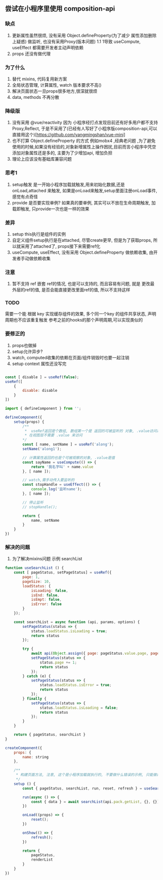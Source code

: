 ## 尝试在小程序里使用 composition-api

### 缺点
1. 更新属性虽然很烦, 没有采用 Object.defineProperty(为了减少 属性添加删除上疑惑) 做监听, 也没有采用Proxy(版本问题)
    1.1 1导致 useCompute, useEffect 都需要开发者主动声明依赖
2. props 还没有做代理

### 为了什么
1. 替代 mixins, 代码复用新方案
2. 全局状态管理, 计算属性, watch 版本要求不高()
3. 解决页面状态一旦props很多地方,很深就很烦
4. data, methods 不再分散 


### 降级版
1. 没有采用 @vue/reactivity 因为 小程序经打点发现目前还有好多用户都不支持 Proxy,Reflect, 于是不采用了(已经有人写好了小程序版composition-api,可以直接用这个)[https://github.com/yangmingshan/vue-mini]
2. 也不打算 Object.defineProperty 的方式 例如mobx4 ,经典老问题 ,为了避免使用的时候,如果没有经验的,对象新增属性上操作困扰,目前而言小程序中凭空添加对象属性还是多的, 主要为了少增加api, 增加负担
3. 理论上应该没有基础库兼容问题


### 思考1
1. setup触发 是一开始小程序加载就触发,用来初始化数据,还是 onLoad,attached 来触发, 如果是onLoad来触发,setup里面注册onLoad事件,感觉有点奇怪
2. provide 是否要实现单例? 如果真的要单例, 其实可以不放在生命周期触发, 加载即触发, 只provide一次也是一样的效果


### 差异
1. setup this执行是组件的实例
2. 自定义组件setup执行是在attached, 尽管create更早, 但是为了获取props, 所以就采用了attached了, props接下来需要ref化
3. useCompute, useEffect, 没有采用 Object.defineProperty 做依赖收集, 由开发者手动做依赖收集


### 注意
1. 暂不支持 ref 嵌套 ref的情况, 也是可以支持的, 而且容易有问题, 就是 更改最外层的ref的值, 是否会能直接更改里面ref的值, 所以不支持这样

### TODO
需要一个能 根据 key 实现缓存组件的效果, 多个同一个key 的组件共享状态, 声明周期也不应该重复触发
参考之前的hooks的那个声明周期,可以实现类似的

### 要修正的
1. props也做掉
2. setup允许异步?
3. watch, computed收集的依赖在页面/组件销毁时也要一起注销
4. setup context 属性还没写完

```js

const [ disable ] = useRef(false);
useRef([
    {
        disable: disable 
    }
])

```


```js
import { defineComponent } from '';

defineComponent({
    setup(props) {
        /**
         *  useRef返回是个数组, 数组第一个是 返回的可被监听的 对象, .value访问存储的值, 返回的第二个是个方法,用来触发改变的
         * 在视图层不需要 .value 来访问
        */
        const [ name, setName ] = useRef('along');
        setName('along1');

        // 计算属性返回的也是个可被观察的对象, .value是值
        const sayName = useCompute(() => {
            return '我名字叫' + name.value
        }, [ name ]);

        // watch,需手动传入要监听的
        const stopHandle = useEffect(() => {
            console.log('监听name');            
        }, [ name ]);

        // 停止监听
        // stopHandle();

        return {
            name, setName
        }
    }
})


```

### 解决的问题
1. 为了解决mixins问题
示例 searchList

```js
function useSearchList () {
    const [ pageStatus, setPageStatus] = useRef({
        page: 1,
        pageSize: 10,
        loadStatus: {
            isLoading: false,
            isEnd: false,
            isEmpt: false,
            isError: false
        }
    });

    const searchList = async function (api, params, options) {
        setPageStatus(status => {
            status.loadStatus.isLoading = true;
            return status
        });

        try {
            await api(Object.assign({ page: pageStatus.value.page, pageSize: pageStatus.value.pageSize }, params));
            setPageStatus(status => {
                status.page += 1;
                return status
            });
        } catch (e) {
            setPageStatus(status => {
                status.loadStatus.isError = true;
                return status
            });
        } finally {
            setPageStatus(status => {
                status.loadStatus.isLoading = false;
                return status
            });
        }
    }

    return { pageStatus, searchList }
}

createComponent({
    props: {
        name: string
    },

    /** 
     * 构建页面方法, 注意, 这个是小程序加载就执行的, 不要做什么错误的示例, 只能做初始化的
     */
    setup () {
        const { pageStatus, searchList, run, reset, refresh } = useSearchList();

        run(async () => {
            const { data } = await searchList(api.pack.getList, {}, {});
        })

        onLoad((props) => {
            reset();
        })

        onShow(() => {
            refresh();
        })

        return {
            pageStatus,
            renderList
        }
    }
})

```
